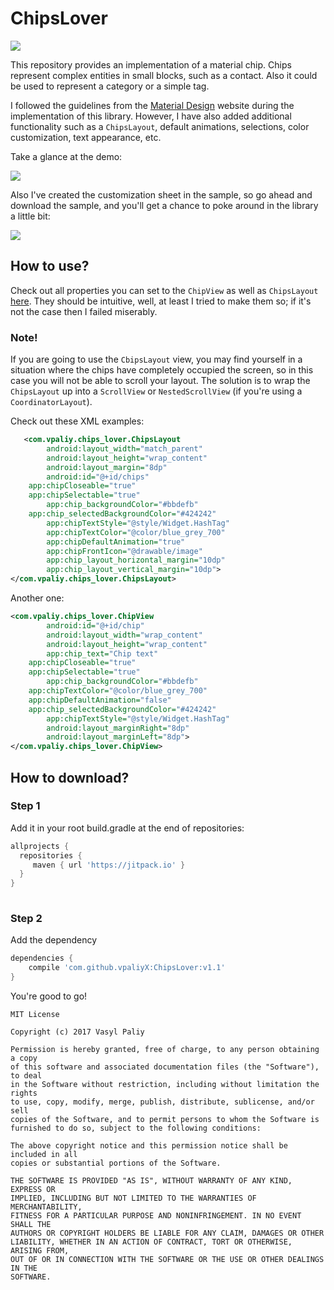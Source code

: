 # ChipsLover

[![](https://jitpack.io/v/vpaliyX/ChipsLover.svg)](https://jitpack.io/#vpaliyX/ChipsLover)

This repository provides an implementation of a material chip. Chips represent complex entities in small blocks, such as a contact. Also it could be used to represent a category or a  simple tag.

I followed the guidelines from the [Material Design](https://material.io/guidelines/components/chips.html#) website during the implementation of this library.
However, I have also added additional functionality such as a `ChipsLayout`, default animations, selections, color customization, text appearance, etc.

Take a glance at the demo:

![](https://github.com/vpaliyX/ChipsLover/blob/master/art/ezgif.com-video-to-gif(8).gif)

Also I've created the customization sheet in the sample, so go ahead and download the sample, and you'll get a chance to poke around in the library a little bit:

![](https://github.com/vpaliyX/ChipsLover/blob/master/art/ezgif.com-video-to-gif(9).gif) 

## How to use? ##

Check out all properties you can set to the `ChipView` as well as `ChipsLayout` [here](https://github.com/vpaliyX/ChipsLover/blob/master/chips-lover/src/main/res/values/attrs.xml). They should be intuitive, well, at least I tried to make them so; if it's not the case then I failed miserably. 

### Note! ### 
If you are going to use the `CbipsLayout` view, you may find yourself in a situation where the chips have completely occupied the screen, so in this case you will not be able to scroll your layout. The solution is to wrap the `ChipsLayout` up into a `ScrollView` or `NestedScrollView` (if you're using a `CoordinatorLayout`). 

Check out these XML examples:

```XML
   <com.vpaliy.chips_lover.ChipsLayout
        android:layout_width="match_parent"
        android:layout_height="wrap_content"
        android:layout_margin="8dp"
        android:id="@+id/chips"
	app:chipCloseable="true"
	app:chipSelectable="true"
        app:chip_backgroundColor="#bbdefb"
	app:chip_selectedBackgroundColor="#424242"
        app:chipTextStyle="@style/Widget.HashTag"
        app:chipTextColor="@color/blue_grey_700"
        app:chipDefaultAnimation="true"
        app:chipFrontIcon="@drawable/image"
        app:chip_layout_horizontal_margin="10dp"
        app:chip_layout_vertical_margin="10dp">
</com.vpaliy.chips_lover.ChipsLayout>
```

Another one:

```XML
<com.vpaliy.chips_lover.ChipView
        android:id="@+id/chip"
        android:layout_width="wrap_content"
        android:layout_height="wrap_content"
        app:chip_text="Chip text"
	app:chipCloseable="true"
	app:chipSelectable="true"
        app:chip_backgroundColor="#bbdefb"
	app:chipTextColor="@color/blue_grey_700"
	app:chipDefaultAnimation="false"
	app:chip_selectedBackgroundColor="#424242"
        app:chipTextStyle="@style/Widget.HashTag"
        android:layout_marginRight="8dp"
        android:layout_marginLeft="8dp">
</com.vpaliy.chips_lover.ChipView>
```

## How to download? ##

### Step 1 ###  

Add it in your root build.gradle at the end of repositories:

``` gradle
allprojects {
  repositories {
     maven { url 'https://jitpack.io' }
  }
}
  
```
### Step 2 ###

Add the dependency

``` gradle
dependencies {
	compile 'com.github.vpaliyX:ChipsLover:v1.1'
}

```
You're good to go!


``````
MIT License

Copyright (c) 2017 Vasyl Paliy

Permission is hereby granted, free of charge, to any person obtaining a copy
of this software and associated documentation files (the "Software"), to deal
in the Software without restriction, including without limitation the rights
to use, copy, modify, merge, publish, distribute, sublicense, and/or sell
copies of the Software, and to permit persons to whom the Software is
furnished to do so, subject to the following conditions:

The above copyright notice and this permission notice shall be included in all
copies or substantial portions of the Software.

THE SOFTWARE IS PROVIDED "AS IS", WITHOUT WARRANTY OF ANY KIND, EXPRESS OR
IMPLIED, INCLUDING BUT NOT LIMITED TO THE WARRANTIES OF MERCHANTABILITY,
FITNESS FOR A PARTICULAR PURPOSE AND NONINFRINGEMENT. IN NO EVENT SHALL THE
AUTHORS OR COPYRIGHT HOLDERS BE LIABLE FOR ANY CLAIM, DAMAGES OR OTHER
LIABILITY, WHETHER IN AN ACTION OF CONTRACT, TORT OR OTHERWISE, ARISING FROM,
OUT OF OR IN CONNECTION WITH THE SOFTWARE OR THE USE OR OTHER DEALINGS IN THE
SOFTWARE.
``````
